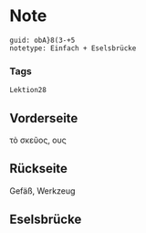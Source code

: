 # Note
```
guid: obA}8(3-+5
notetype: Einfach + Eselsbrücke
```

### Tags
```
Lektion28
```

## Vorderseite
τὸ σκεῦος, ους

## Rückseite
Gefäß, Werkzeug

## Eselsbrücke

